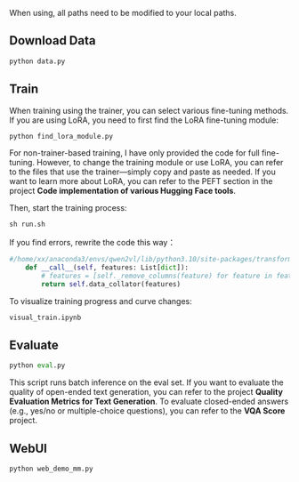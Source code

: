 When using, all paths need to be modified to your local paths.

## Download Data

```python
python data.py
```

## Train

When training using the trainer, you can select various fine-tuning methods. If you are using LoRA, you need to first find the LoRA fine-tuning module:

```python
python find_lora_module.py
```

For non-trainer-based training, I have only provided the code for full fine-tuning. However, to change the training module or use LoRA, you can refer to the files that use the trainer—simply copy and paste as needed.  If you want to learn more about LoRA, you can refer to the PEFT section in the project **Code implementation of various Hugging Face tools**.

Then, start the training process:

```python
sh run.sh
```

If you find errors, rewrite the code this way：

```python
#/home/xx/anaconda3/envs/qwen2vl/lib/python3.10/site-packages/transformers/trainer_utils.py
    def __call__(self, features: List[dict]):
        # features = [self._remove_columns(feature) for feature in features]
        return self.data_collator(features)

```

To visualize training progress and curve changes:

```python
visual_train.ipynb
```

## Evaluate

```python
python eval.py
```

This script runs batch inference on the eval set. If you want to evaluate the quality of open-ended text generation, you can refer to the project **Quality Evaluation Metrics for Text Generation**. To evaluate closed-ended answers (e.g., yes/no or multiple-choice questions), you can refer to the **VQA Score** project.

## WebUI

```python
python web_demo_mm.py
```

